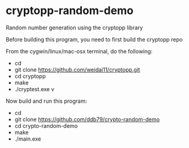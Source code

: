 # cryptopp-random-demo
Random number generation using the cryptopp library

Before building this program, you need to first build the cryptopp repo

From the cygwin/linux/mac-osx terminal, do the following:

- cd
- git clone https://github.com/weidai11/cryptopp.git
- cd cryptopp
- make
- ./cryptest.exe v

Now build and run this program:
- cd 
- git clone https://github.com/ddb79/crypto-random-demo
- cd crypto-random-demo
- make
- ./main.exe

